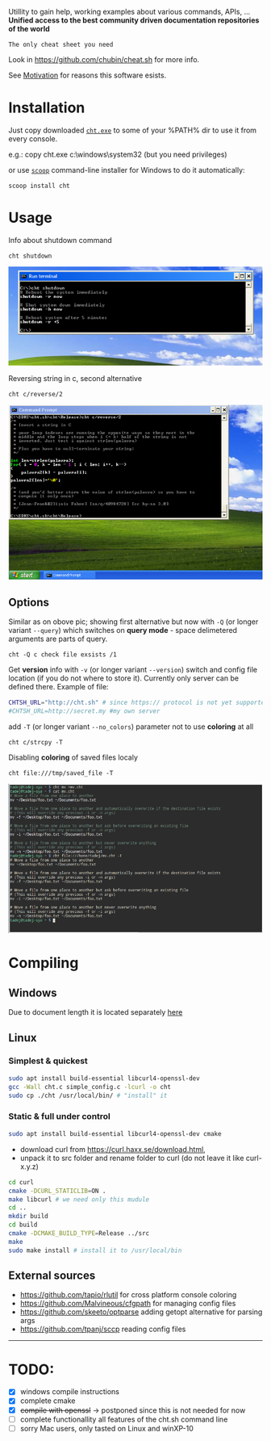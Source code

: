Utillity to gain help, working examples about various commands, APIs, ... 
__Unified access to the best community driven documentation repositories of the world__

    The only cheat sheet you need

Look in https://github.com/chubin/cheat.sh for more info.

See [Motivation](doc/motivation.md) for reasons this software esists.

# Installation

Just copy downloaded [`cht.exe`](https://github.com/tpanj/cht.exe/raw/master/bin/cht.exe)
to some of your %PATH% dir to use it from every console.

e.g.: copy cht.exe c:\windows\system32 (but you need privileges)

or use [`scoop`](https://github.com/lukesampson/scoop) command-line installer for Windows to do it automatically:
```batch
scoop install cht
```

# Usage
Info about shutdown command
```
cht shutdown
```
![Info about shutdown command](doc/ss_w0.png)

Reversing string in c, second alternative
```
cht c/reverse/2
```
![Reversing string in c, second alternative](doc/ss_w1.png)

## Options
Similar as on obove pic; showing first alternative but now with ```-Q```
(or longer variant ```--query```) which switches on __query mode__ -
space delimetered arguments are parts of query.
```
cht -Q c check file exsists /1
```

Get __version__ info with ```-v``` (or longer variant ```--version```)
switch and config file location (if you do not where to store it).
Currently only server can be defined there. Example of file:
```sh
CHTSH_URL="http://cht.sh" # since https:// protocol is not yet supported, default server
#CHTSH_URL=http://secret.my #my own server
```
add `-T` (or longer variant ```--no_colors```) parameter not to use __coloring__ at all
```
cht c/strcpy -T
```
Disabling __coloring__ of saved files localy
```
cht file:///tmp/saved_file -T
```
![Removing colors](doc/ss_lin1.png)

# Compiling
## Windows
Due to document length it is located separately [here](doc/compile_ms.md)

## Linux
### Simplest & quickest
```sh
sudo apt install build-essential libcurl4-openssl-dev
gcc -Wall cht.c simple_config.c -lcurl -o cht
sudo cp ./cht /usr/local/bin/ # "install" it
```
### Static & full under control
```sh
sudo apt install build-essential libcurl4-openssl-dev cmake
```
* download curl from https://curl.haxx.se/download.html,
* unpack it to src folder and rename folder to curl (do not leave it like curl-x.y.z)
```sh
cd curl
cmake -DCURL_STATICLIB=ON .
make libcurl # we need only this mudule
cd ..
mkdir build
cd build
cmake -DCMAKE_BUILD_TYPE=Release ../src
make
sudo make install # install it to /usr/local/bin
```
## External sources
* https://github.com/tapio/rlutil for cross platform console coloring
* https://github.com/Malvineous/cfgpath for managing config files
* https://github.com/skeeto/optparse adding getopt alternative for parsing args
* https://github.com/tpanj/sccp reading config files
------------------

# TODO:
- [X] windows compile instructions
- [X] complete cmake
- [X] ~~compile with openssl~~ → postponed since this is not needed for now
- [ ] complete functionallity all features of the cht.sh command line
- [ ] sorry Mac users, only tasted on Linux and winXP-10
